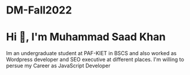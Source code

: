 # DM-Fall2022
# Hi 👋, I'm Muhammad Saad Khan
Im an undergraduate student at PAF-KIET in BSCS and also worked as Wordpress developer and SEO executive at different places. I'm willing to persue my Career as JavaScript Developer
